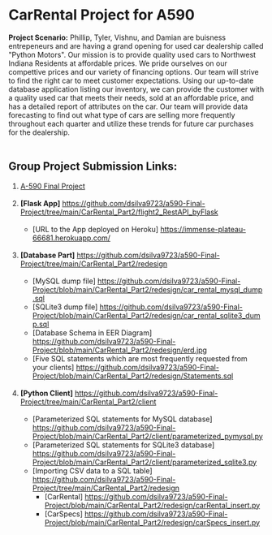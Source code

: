 # CarRental Project for A590
**Project Scenario:**
    Phillip, Tyler, Vishnu, and Damian are buisness entrepeneurs and are having a grand opening for used car dealership called "Python Motors". Our mission is to provide
    quality used cars to Northwest Indiana Residents at affordable prices. We pride ourselves on our compettive prices and our variety of financing options. Our team will strive
    to find the right car to meet customer expectations.
    Using our up-to-date database application listing our inventory, we can provide the customer with a quality used car that meets their needs, sold at an affordable price, and
    has a detailed report of attributes on the car. Our team will provide data forecasting to find out what type of cars are selling more frequently throughout each quarter and
    utilize these trends for future car purchases for the dealership.<br><br>
 ## Group Project Submission Links:<br>
 1. [A-590 Final Project](https://github.com/dsilva9723/a590-Final-Project)<br><br>
 2. **[Flask App]** <https://github.com/dsilva9723/a590-Final-Project/tree/main/CarRental_Part2/flight2_RestAPI_byFlask><br><br>
    - [URL to the App deployed on Heroku] <https://immense-plateau-66681.herokuapp.com/><br><br>
 3. **[Database Part]** <https://github.com/dsilva9723/a590-Final-Project/tree/main/CarRental_Part2/redesign> <br><br>
    - [MySQL dump file] <https://github.com/dsilva9723/a590-Final-Project/blob/main/CarRental_Part2/redesign/car_rental_mysql_dump.sql><br>
    - [SQLite3 dump file] <https://github.com/dsilva9723/a590-Final-Project/blob/main/CarRental_Part2/redesign/car_rental_sqlite3_dump.sql><br>
    - [Database Schema in EER Diagram] <https://github.com/dsilva9723/a590-Final-Project/blob/main/CarRental_Part2/redesign/erd.jpg><br>
    - [Five SQL statements which are most frequently requested from your clients] <https://github.com/dsilva9723/a590-Final-Project/blob/main/CarRental_Part2/redesign/Statements.sql><br><br>
 4. **[Python Client]** <https://github.com/dsilva9723/a590-Final-Project/tree/main/CarRental_Part2/client><br><br>
    - [Parameterized SQL statements for MySQL database] <https://github.com/dsilva9723/a590-Final-Project/blob/main/CarRental_Part2/client/parameterized_pymysql.py><br>
    - [Parameterized SQL statements for SQLite3 database] <https://github.com/dsilva9723/a590-Final-Project/blob/main/CarRental_Part2/client/parameterized_sqlite3.py><br>
    - [Importing CSV data to a SQL table] <https://github.com/dsilva9723/a590-Final-Project/tree/main/CarRental_Part2/redesign><br>
      - [CarRental] <https://github.com/dsilva9723/a590-Final-Project/blob/main/CarRental_Part2/redesign/carRental_insert.py> <br>
      - [CarSpecs] <https://github.com/dsilva9723/a590-Final-Project/blob/main/CarRental_Part2/redesign/carSpecs_insert.py><br>
    
